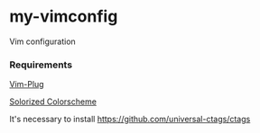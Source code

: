# my-vimconfig
Vim configuration


### Requirements
[Vim-Plug](https://github.com/junegunn/vim-plug)

[Solorized Colorscheme](https://github.com/altercation/vim-colors-solarized)


It's necessary to install https://github.com/universal-ctags/ctags
